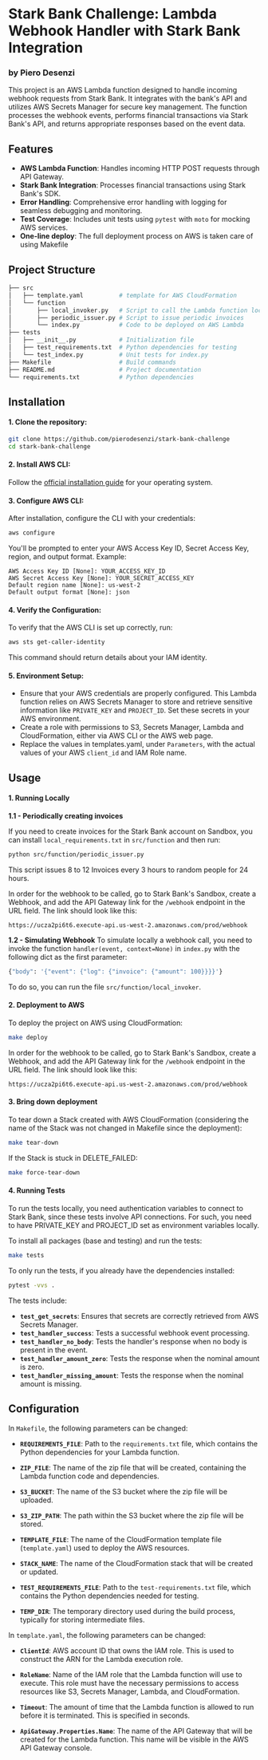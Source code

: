 # Stark Bank Challenge: Lambda Webhook Handler with Stark Bank Integration
### by Piero Desenzi

This project is an AWS Lambda function designed to handle incoming webhook requests from Stark Bank. It integrates with the bank's API and utilizes AWS Secrets Manager for secure key management. The function processes the webhook events, performs financial transactions via Stark Bank's API, and returns appropriate responses based on the event data.

## Features

- **AWS Lambda Function**: Handles incoming HTTP POST requests through API Gateway.
- **Stark Bank Integration**: Processes financial transactions using Stark Bank's SDK.
- **Error Handling**: Comprehensive error handling with logging for seamless debugging and monitoring.
- **Test Coverage**: Includes unit tests using `pytest` with `moto` for mocking AWS services.
- **One-line deploy**: The full deployment process on AWS is taken care of using Makefile

## Project Structure

```bash
├── src
│   ├── template.yaml          # template for AWS CloudFormation
│   └── function
│       ├── local_invoker.py   # Script to call the Lambda function locally
│       ├── periodic_issuer.py # Script to issue periodic invoices
│       └── index.py           # Code to be deployed on AWS Lambda
├── tests
│   ├── __init__.py            # Initialization file
│   ├── test_requirements.txt  # Python dependencies for testing
│   └── test_index.py          # Unit tests for index.py
├── Makefile                   # Build commands
├── README.md                  # Project documentation
└── requirements.txt           # Python dependencies
```

## Installation

#### 1. Clone the repository:

   ```bash
   git clone https://github.com/pierodesenzi/stark-bank-challenge
   cd stark-bank-challenge
   ```

#### 2. Install AWS CLI:

   Follow the [official installation guide](https://docs.aws.amazon.com/cli/latest/userguide/install-cliv2.html) for your operating system.

#### 3. Configure AWS CLI:

   After installation, configure the CLI with your credentials:

   ```bash
   aws configure
   ```

   You'll be prompted to enter your AWS Access Key ID, Secret Access Key, region, and output format. Example:

   ```
   AWS Access Key ID [None]: YOUR_ACCESS_KEY_ID
   AWS Secret Access Key [None]: YOUR_SECRET_ACCESS_KEY
   Default region name [None]: us-west-2
   Default output format [None]: json
   ```

#### 4. Verify the Configuration:

   To verify that the AWS CLI is set up correctly, run:

   ```bash
   aws sts get-caller-identity
   ```

   This command should return details about your IAM identity.

#### 5. Environment Setup:

- Ensure that your AWS credentials are properly configured. This Lambda function relies on AWS Secrets Manager to store and retrieve sensitive information like `PRIVATE_KEY` and `PROJECT_ID`. Set these secrets in your AWS environment.
- Create a role with permissions to S3, Secrets Manager, Lambda and CloudFormation, either via AWS CLI or the AWS web page.
- Replace the values in templates.yaml, under `Parameters`, with the actual values of your AWS `client_id` and IAM Role name.


## Usage

#### 1. Running Locally

**1.1 - Periodically creating invoices**

If you need to create invoices for the Stark Bank account on Sandbox, you can install `local_requirements.txt` in `src/function` and then run:
```bash
python src/function/periodic_issuer.py
```

This script issues 8 to 12 Invoices every 3 hours to random people for 24 hours.

In order for the webhook to be called, go to Stark Bank's Sandbox, create a Webhook, and add the API Gateway link for the `/webhook` endpoint in the URL field. The link should look like this:
```
https://ucza2pi6t6.execute-api.us-west-2.amazonaws.com/prod/webhook
```

**1.2 - Simulating Webhook**
To simulate locally a webhook call, you need to invoke the function `handler(event, context=None)` in `index.py` with the following dict as the first parameter:

```python
{"body": '{"event": {"log": {"invoice": {"amount": 100}}}}'}
```


To do so, you can run the file `src/function/local_invoker`.

#### 2. Deployment to AWS

To deploy the project on AWS using CloudFormation:

```bash
make deploy
```

In order for the webhook to be called, go to Stark Bank's Sandbox, create a Webhook, and add the API Gateway link for the `/webhook` endpoint in the URL field. The link should look like this:
```
https://ucza2pi6t6.execute-api.us-west-2.amazonaws.com/prod/webhook
```

#### 3. Bring down deployment

To tear down a Stack created with AWS CloudFormation (considering the name of the Stack was not changed in Makefile since the deployment):

```bash
make tear-down
```

If the Stack is stuck in DELETE_FAILED:

```bash
make force-tear-down
```


#### 4. Running Tests

To run the tests locally, you need authentication variables to connect to Stark Bank, since these tests involve API connections. For such, you need to have PRIVATE_KEY and PROJECT_ID set as environment variables locally.

To install all packages (base and testing) and run the tests:

```bash
make tests
```

To only run the tests, if you already have the dependencies installed:

```bash
pytest -vvs .
```

The tests include:

- **`test_get_secrets`**: Ensures that secrets are correctly retrieved from AWS Secrets Manager.
- **`test_handler_success`**: Tests a successful webhook event processing.
- **`test_handler_no_body`**: Tests the handler's response when no body is present in the event.
- **`test_handler_amount_zero`**: Tests the response when the nominal amount is zero.
- **`test_handler_missing_amount`**: Tests the response when the nominal amount is missing.


## Configuration

In `Makefile`, the following parameters can be changed:

- **`REQUIREMENTS_FILE`**:
  Path to the `requirements.txt` file, which contains the Python dependencies for your Lambda function.

- **`ZIP_FILE`**:
  The name of the zip file that will be created, containing the Lambda function code and dependencies.

- **`S3_BUCKET`**:
  The name of the S3 bucket where the zip file will be uploaded.

- **`S3_ZIP_PATH`**:
  The path within the S3 bucket where the zip file will be stored.

- **`TEMPLATE_FILE`**:
  The name of the CloudFormation template file (`template.yaml`) used to deploy the AWS resources.

- **`STACK_NAME`**:
  The name of the CloudFormation stack that will be created or updated.

- **`TEST_REQUIREMENTS_FILE`**:
  Path to the `test-requirements.txt` file, which contains the Python dependencies needed for testing.

- **`TEMP_DIR`**:
  The temporary directory used during the build process, typically for storing intermediate files.


In `template.yaml`, the following parameters can be changed:

- **`ClientId`**:
  AWS account ID that owns the IAM role. This is used to construct the ARN for the Lambda execution role.

- **`RoleName`**:
  Name of the IAM role that the Lambda function will use to execute. This role must have the necessary permissions to access resources like S3, Secrets Manager, Lambda, and CloudFormation.

- **`Timeout`**:
  The amount of time that the Lambda function is allowed to run before it is terminated. This is specified in seconds.

- **`ApiGateway.Properties.Name`**:
  The name of the API Gateway that will be created for the Lambda function. This name will be visible in the AWS API Gateway console.
